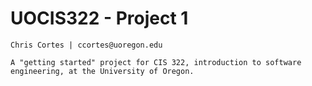 # UOCIS322 - Project 1 #
```
Chris Cortes | ccortes@uoregon.edu

A "getting started" project for CIS 322, introduction to software engineering, at the University of Oregon.
```
